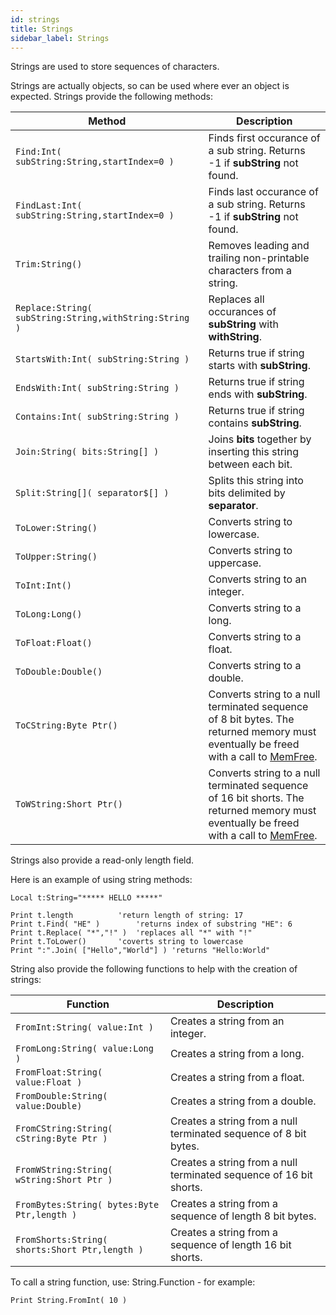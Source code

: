 ```yaml
---
id: strings
title: Strings
sidebar_label: Strings
---
```


Strings are used to store sequences of characters.

Strings are actually objects, so can be used where ever an object is expected.
Strings provide the following methods:

| Method | Description |
|---|---|
| `Find:Int( subString:String,startIndex=0 )` | Finds first occurance of a sub string. Returns -1 if **subString** not found. |
| `FindLast:Int( subString:String,startIndex=0 )` | Finds last occurance of a sub string. Returns -1 if **subString** not found. |
| `Trim:String()` | Removes leading and trailing non-printable characters from a string. |
| `Replace:String( subString:String,withString:String )` | Replaces all occurances of **subString** with **withString**. |
| `StartsWith:Int( subString:String )` | Returns true if string starts with **subString**. |
| `EndsWith:Int( subString:String )` | Returns true if string ends with **subString**. |
| `Contains:Int( subString:String )` | Returns true if string contains **subString**. |
| `Join:String( bits:String[] )` | Joins **bits** together by inserting this string between each bit. |
| `Split:String[]( separator$[] )` | Splits this string into bits delimited by **separator**. |
| `ToLower:String()` | Converts string to lowercase. |
| `ToUpper:String()` | Converts string to uppercase. |
| `ToInt:Int()` | Converts string to an integer. |
| `ToLong:Long()` | Converts string to a long. |
| `ToFloat:Float()` | Converts string to a float. |
| `ToDouble:Double()` | Converts string to a double. |
| `ToCString:Byte Ptr()` | Converts string to a null terminated sequence of 8 bit bytes. The returned memory must eventually be freed with a call to [MemFree]. |
| `ToWString:Short Ptr()` | Converts string to a null terminated sequence of 16 bit shorts. The returned memory must eventually be freed with a call to [MemFree]. |

Strings also provide a read-only length field.

Here is an example of using string methods:
```blitzmax
Local t:String="***** HELLO *****"

Print t.length			'return length of string: 17
Print t.Find( "HE" )		'returns index of substring "HE": 6
Print t.Replace( "*","!" )	'replaces all "*" with "!"
Print t.ToLower()		'coverts string to lowercase
Print ":".Join( ["Hello","World"] )	'returns "Hello:World"
```

String also provide the following functions to help with the creation of strings:

| Function | Description |
|---|---|
| `FromInt:String( value:Int )` | Creates a string from an integer. |
| `FromLong:String( value:Long )` | Creates a string from a long. |
| `FromFloat:String( value:Float )` | Creates a string from a float. |
| `FromDouble:String( value:Double)` | Creates a string from a double. |
| `FromCString:String( cString:Byte Ptr )` | Creates a string from a null terminated sequence of 8 bit bytes. |
| `FromWString:String( wString:Short Ptr )` | Creates a string from a null terminated sequence of 16 bit shorts. |
| `FromBytes:String( bytes:Byte Ptr,length )` | Creates a string from a sequence of length 8 bit bytes. |
| `FromShorts:String( shorts:Short Ptr,length )` | Creates a string from a sequence of length 16 bit shorts. |


To call a string function, use: String.Function - for example:

```blitzmax
Print String.FromInt( 10 )
```

[MemFree]: ../../api/brl/brl.blitz/#memfree
